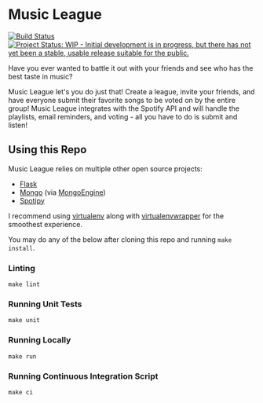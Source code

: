 # Music League
[![Build Status](https://travis-ci.org/nathancoleman/feedback.svg?branch=master)](https://travis-ci.org/nathancoleman/feedback)
[![Project Status: WIP - Initial development is in progress, but there has not yet been a stable, usable release suitable for the public.](http://www.repostatus.org/badges/latest/wip.svg)](http://www.repostatus.org/#wip)

Have you ever wanted to battle it out with your friends and see who has the
best taste in music?

Music League let's you do just that! Create a league, invite your friends,
and have everyone submit their favorite songs to be
voted on by the entire group! Music League integrates with the Spotify API and will
handle the playlists, email reminders, and voting - all you have to do is
submit and listen!

## Using this Repo
Music League relies on multiple other open source projects:
- [Flask](http://flask.pocoo.org/)
- [Mongo](https://www.mongodb.org/) (via [MongoEngine](http://mongoengine.org/))
- [Spotipy](http://spotipy.readthedocs.io/en/latest/)

I recommend using [virtualenv](http://www.virtualenv.org/en/latest/) along with
[virtualenvwrapper](http://virtualenvwrapper.readthedocs.org/en/latest/) for
the smoothest experience.

You may do any of the below after cloning this repo and running ```make install```.

### Linting
```
make lint
```

### Running Unit Tests
```
make unit
```

### Running Locally
```
make run
```

### Running Continuous Integration Script
```
make ci
```
